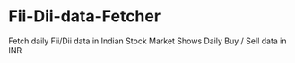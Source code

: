 # Fii-Dii-data-Fetcher
Fetch daily Fii/Dii data in Indian Stock Market
Shows Daily Buy / Sell data in INR

